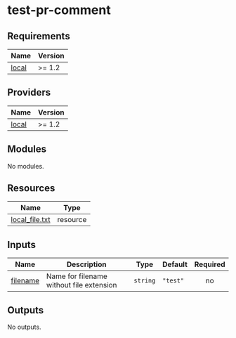 # test-pr-comment

<!-- BEGINNING OF PRE-COMMIT-TERRAFORM DOCS HOOK -->
## Requirements

| Name | Version |
|------|---------|
| <a name="requirement_local"></a> [local](#requirement\_local) | >= 1.2 |

## Providers

| Name | Version |
|------|---------|
| <a name="provider_local"></a> [local](#provider\_local) | >= 1.2 |

## Modules

No modules.

## Resources

| Name | Type |
|------|------|
| [local_file.txt](https://registry.terraform.io/providers/hashicorp/local/latest/docs/resources/file) | resource |

## Inputs

| Name | Description | Type | Default | Required |
|------|-------------|------|---------|:--------:|
| <a name="input_filename"></a> [filename](#input\_filename) | Name for filename without file extension | `string` | `"test"` | no |

## Outputs

No outputs.
<!-- END OF PRE-COMMIT-TERRAFORM DOCS HOOK -->
